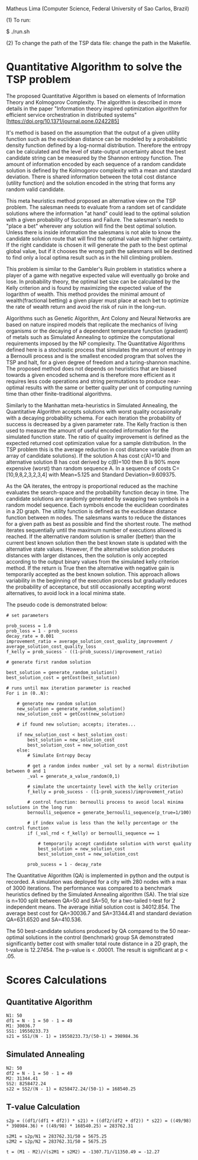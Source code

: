 Matheus Lima (Computer Science, Federal University of Sao Carlos, Brazil)

(1) To run:

$ ./run.sh

(2) To change the path of the TSP data file: change the path in the Makefile.


# Quantitative Algorithm to solve the TSP problem

The proposed Quantitative Algorithm is based on elements of Information Theory and Kolmogorov Complexity. The algorithm is described in more details in the paper "Information theory inspired optimization algorithm for efficient service orchestration in distributed systems" [https://doi.org/10.1371/journal.pone.0242285]

It's method is based on the assumption that the output of a given utility function such as the euclidean distance can be modeled by a probabilistic density function defined by a log-normal distribution. Therefore the entropy can be calculated and the level of state-output uncertainty about the best candidate string can be measured by the Shannon entropy function. The amount of information encoded by each sequence of a random candidate solution is defined by the Kolmogorov complexity with a mean and standard deviation. There is shared information between the total cost distance (utility function) and the solution encoded in the string that forms any random valid candidate.

This meta heuristics method proposed an alternative view on the TSP problem. The salesman needs to evaluate from a random set of candidate solutions where the information "at hand" could lead to the optimal solution with a given probability of Success and Failure. The salesman's needs to "place a bet"  wherever any solution will find the best optimal solution. Unless there is inside information the salesmans is not able to know the candidate solution route that will find the optimal value with higher certainty. If the right candidate is chosen it will generate the path to the best optimal global value, but if it chooses the wrong path the salesmans will be destined to find only a local optima result such as in the hill climbing problem.

This problem is similar to the Gambler's Ruin problem in statistics where a player of a game with negative expected value will eventually go broke and lose. In probability theory, the optimal bet size can be calculated by the Kelly criterion and is found by maximizing the expected value of the logarithm of wealth. This method provides the minimal amount of wealth(fractional betting) a given player must place at each bet to optimize the rate of wealth return and avoid the risk of ruin in the long-run. 

Algorithms such as Genetic Algorithm, Ant Colony and Neural Networks are based on nature inspired models that replicate the mechanics of living organisms or the decaying of a dependent temperature function (gradient) of metals such as Simulated Annealing to optimize the computational requirements imposed by the NP complexity. The Quantitative Algorithms defined here is a stochastic process that simulates the amount of entropy in a Bernoulli process and is the smallest encoded program that solves the TSP and halt, for a given degree of freedom and a turing-shannon machine. The proposed method does not depends on heuristics that are biased towards a given encoded schema and is therefore more efficient as it requires less code operations and string permutations to produce near-optimal results with the same or better quality per unit of computing running time than other finite-traditional algorithms.

Similarly to the Manhattan meta-heuristics in Simulated Annealing, the Quantitative Algorithm accepts solutions with worst quality occasionally with a decaying probability schema. For each iteration the probability of success is decreased by a given parameter rate.  The Kelly fraction is then used to measure the amount of useful encoded information for the simulated function state. The ratio of quality improvement is defined as the expected returned cost optimization value for a sample distribution. In the TSP problem this is the average reduction in cost distance variable (from an array of candidate solutions). If the solution A has cost c(A)=10 and alternative solution B has cost derived by c(B)=100 then B is 90% more expensive (worst) than random sequence A. In a sequence of costs C=[10,9,8,2,3,2,3,4] with Mean=5.125 and Standard Deviation=9.609375.

As the QA iterates, the entropy is proportional reduced as the machine evaluates the search-space and the probability function decay in time. The candidate solutions are randomly generated by swapping two symbols in a random model sequence. Each symbols encode the euclidean coordinates in a 2D graph. The utility function is defined as the euclidean distance function between m nodes. The salesmans wants to reduce the distances for a given path as best as possible and find the shortest route. The method iterates sequentially until the maximum number of executions allowed is reached. If the alternative random solution is smaller (better) than the current best known solution then the best known state is updated with the alternative state values. However, if the alternative solution produces distances with larger distances, then the solution is only accepted according to the output binary values from the simulated kelly criterion method. If the return is True then the alternative with negative gain is temporarily accepted as the best known solution. This approach allows variability in the beginning of the execution process but gradually reduces the probability of acceptance, but still occasionally accepting worst alternatives, to avoid lock in a local minima state.

The pseudo code is demonstrated below:

```
# set parameters

prob_sucess = 1.0
prob_loss = 1 - prob_sucess
decay_rate = 0.001
improvement_ratio = average_solution_cost_quality_improvement / average_solution_cost_quality_loss
f_kelly = prob_sucess - ((1-prob_sucess)/improvement_ratio)

# generate first random solution

best_solution = generate_random_solution()
best_solution_cost = getCost(best_solution)

# runs until max iteration parameter is reached
For i in (0..N):

    # generate new random solution
    new_solution = generate_random_solution()
    new_solution_cost = getCost(new_solution)

    # if found new solution; accepts; iterates...

    if new_solution_cost < best_solution_cost:
        best_solution = new_solution_cost
        best_solution_cost = new_solution_cost
    else: 
        # Simulate Entropy Decay
        
        # get a random index number _val set by a normal distribution between 0 and 1
        _val = generate_a_value_random(0,1)
        
        # simulate the uncertainty level with the kelly criterion
        f_kelly = prob_sucess - ((1-prob_sucess)/improvement_ratio)
        
        # control function: bernoulli process to avoid local minima solutions in the long run
        bernoulli_sequence = generate_bernoulli_sequence(p_true=1/100)
        
        # if index value is less than the kelly percentage or the control function
        if (_val_rnd < f_kelly) or bernoulli_sequence == 1
            
            # temporarily accept candidate solution with worst quality
            best_solution = new_solution_cost
            best_solution_cost = new_solution_cost
        
        prob_sucess = 1 - decay_rate
```
    
The Quantitative Algorithm (QA) is implemented in python and the output is recorded. A simulation was deployed for a city with 280 nodes with a max of 3000 iterations. The performance was compared to a benchmark heuristics defined by the Simulated Annealing algorithm (SA). The trial size is n=100 split between QA=50 and SA=50, for a two-tailed t-test for 2 independent means. The average initial solution cost is 34012.854. The average best cost for QA=30036.7 and SA=31344.41 and standard deviation QA=631.6520 and SA=410.536. 

The 50 best-candidate solutions produced by QA compared to the 50 near-optimal solutions in the control (benchmark) group SA demonstrated significantly better cost with smaller total route distance in a 2D graph, the t-value is 12.27454. The p-value is < .00001. The result is significant at p < .05.

# Scores Calculations

## Quantitative Algorithm
```
N1: 50
df1 = N - 1 = 50 - 1 = 49
M1: 30036.7
SS1: 19550233.73
s21 = SS1/(N - 1) = 19550233.73/(50-1) = 398984.36
```

## Simulated Annealing
```
N2: 50
df2 = N - 1 = 50 - 1 = 49
M2: 31344.41
SS2: 8258472.24
s22 = SS2/(N - 1) = 8258472.24/(50-1) = 168540.25
```

## T-value Calculation
```
s2p = ((df1/(df1 + df2)) * s21) + ((df2/(df2 + df2)) * s22) = ((49/98) * 398984.36) + ((49/98) * 168540.25) = 283762.31

s2M1 = s2p/N1 = 283762.31/50 = 5675.25
s2M2 = s2p/N2 = 283762.31/50 = 5675.25

t = (M1 - M2)/√(s2M1 + s2M2) = -1307.71/√11350.49 = -12.27     

```